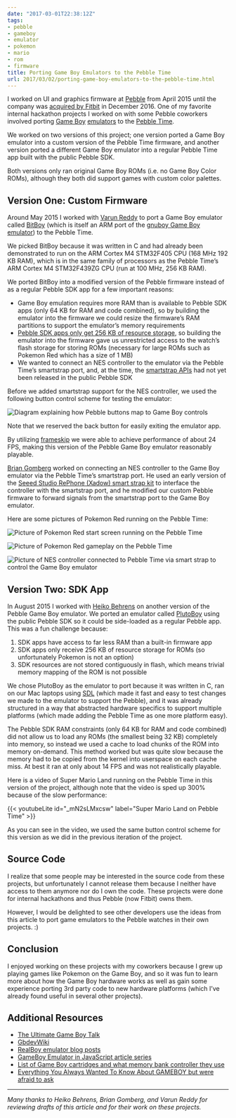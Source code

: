 ```yaml
---
date: "2017-03-01T22:38:12Z"
tags:
- pebble
- gameboy
- emulator
- pokemon
- mario
- rom
- firmware
title: Porting Game Boy Emulators to the Pebble Time
url: 2017/03/02/porting-game-boy-emulators-to-the-pebble-time.html
---
```


I worked on UI and graphics firmware at [Pebble](https://en.wikipedia.org/wiki/Pebble_%28watch%29) from April 2015 until the company was [acquired by Fitbit](https://investor.fitbit.com/press/press-releases/press-release-details/2016/Fitbit-Inc-Acquires-Assets-from-Pebble/default.aspx) in December 2016. One of my favorite internal hackathon projects I worked on with some Pebble coworkers involved porting [Game Boy](https://en.wikipedia.org/wiki/Game_Boy) [emulators](https://en.wikipedia.org/wiki/Emulator) to the [Pebble Time](https://en.wikipedia.org/wiki/Pebble_Time).

We worked on two versions of this project; one version ported a Game Boy emulator into a custom version of the Pebble Time firmware, and another version ported a different Game Boy emulator into a regular Pebble Time app built with the public Pebble SDK.

Both versions only ran original Game Boy ROMs (i.e. no Game Boy Color ROMs), although they both did support games with custom color palettes.

## Version One: Custom Firmware

Around May 2015 I worked with [Varun Reddy](https://www.linkedin.com/in/varunred/) to port a Game Boy emulator called [BitBoy](https://bitboxconsole.blogspot.fr/2014/01/bitboy-bitbox-emulator-for-bitbox.html) (which is itself an ARM port of the [gnuboy Game Boy emulator](https://sourceforge.net/projects/gnuboy/)) to the Pebble Time.

We picked BitBoy because it was written in C and had already been demonstrated to run on the ARM Cortex M4 STM32F405 CPU (168 MHz 192 KB RAM), which is in the same family of processors as the Pebble Time’s ARM Cortex M4 STM32F439ZG CPU (run at 100 MHz, 256 KB RAM).

We ported BitBoy into a modified version of the Pebble firmware instead of as a regular Pebble SDK app for a few important reasons:

* Game Boy emulation requires more RAM than is available to Pebble SDK apps (only 64 KB for RAM and code combined), so by building the emulator into the firmware we could resize the firmware’s RAM partitions to support the emulator’s memory requirements
* [Pebble SDK apps only get 256 KB of resource storage](https://developer.rebble.io/developer.pebble.com/guides/app-resources/index.html), so building the emulator into the firmware gave us unrestricted access to the watch’s flash storage for storing ROMs (necessary for large ROMs such as Pokemon Red which has a size of 1 MB)
* We wanted to connect an NES controller to the emulator via the Pebble Time’s smartstrap port, and, at the time, the [smartstrap APIs](https://developer.rebble.io/developer.pebble.com/guides/smartstraps/talking-to-smartstraps/index.html) had not yet been released in the public Pebble SDK

Before we added smartstrap support for the NES controller, we used the following button control scheme for testing the emulator:

![Diagram explaining how Pebble buttons map to Game Boy controls](pebble-gameboy-controls.png)

Note that we reserved the back button for easily exiting the emulator app.

By utilizing [frameskip](https://en.wiktionary.org/wiki/frameskip) we were able to achieve performance of about 24 FPS, making this version of the Pebble Game Boy emulator reasonably playable.

[Brian Gomberg](https://www.linkedin.com/in/brian-gomberg-0a666037/) worked on connecting an NES controller to the Game Boy emulator via the Pebble Time’s smartstrap port. He used an early version of the [Seeed Studio RePhone (Xadow) smart strap kit](https://www.seeedstudio.com/RePhone-Strap-Kit-for-Pebble-Time-p-2633.html) to interface the controller with the smartstrap port, and he modified our custom Pebble firmware to forward signals from the smartstrap port to the Game Boy emulator.

Here are some pictures of Pokemon Red running on the Pebble Time:

![Picture of Pokemon Red start screen running on the Pebble Time](featured.jpg)

![Picture of Pokemon Red gameplay on the Pebble Time](pokemon-red.jpg)

![Picture of NES controller connected to Pebble Time via smart strap to control the Game Boy emulator](nes-controller.jpg)

## Version Two: SDK App

In August 2015 I worked with [Heiko Behrens](https://heikobehrens.com/) on another version of the Pebble Game Boy emulator. We ported an emulator called [PlutoBoy](https://github.com/RossMeikleham/PlutoBoy) using the public Pebble SDK so it could be side-loaded as a regular Pebble app. This was a fun challenge because:

1. SDK apps have access to far less RAM than a built-in firmware app
2. SDK apps only receive 256 KB of resource storage for ROMs (so unfortunately Pokemon is not an option)
3. SDK resources are not stored contiguously in flash, which means trivial memory mapping of the ROM is not possible

We chose PlutoBoy as the emulator to port because it was written in C, ran on our Mac laptops using [SDL](https://www.libsdl.org/) (which made it fast and easy to test changes we made to the emulator to support the Pebble), and it was already structured in a way that abstracted hardware specifics to support multiple platforms (which made adding the Pebble Time as one more platform easy).

The Pebble SDK RAM constraints (only 64 KB for RAM and code combined) did not allow us to load any ROMs (the smallest being 32 KB) completely into memory, so instead we used a cache to load chunks of the ROM into memory on-demand. This method worked but was quite slow because the memory had to be copied from the kernel into userspace on each cache miss. At best it ran at only about 14 FPS and was not realistically playable.

Here is a video of Super Mario Land running on the Pebble Time in this version of the project, although note that the video is sped up 300% because of the slow performance:

{{< youtubeLite id="_mN2sLMxcsw" label="Super Mario Land on Pebble Time" >}}

As you can see in the video, we used the same button control scheme for this version as we did in the previous iteration of the project.

## Source Code

I realize that some people may be interested in the source code from these projects, but unfortunately I cannot release them because I neither have access to them anymore nor do I own the code. These projects were done for internal hackathons and thus Pebble (now Fitbit) owns them.

However, I would be delighted to see other developers use the ideas from this article to port game emulators to the Pebble watches in their own projects. :)

## Conclusion

I enjoyed working on these projects with my coworkers because I grew up playing games like Pokemon on the Game Boy, and so it was fun to learn more about how the Game Boy hardware works as well as gain some experience porting 3rd party code to new hardware platforms (which I’ve already found useful in several other projects).

## Additional Resources

* [The Ultimate Game Boy Talk](https://www.youtube.com/watch?v=HyzD8pNlpwI)
* [GbdevWiki](http://gbdev.gg8.se/wiki/articles/Main_Page)
* [RealBoy emulator blog posts](https://realboyemulator.wordpress.com/)
* [GameBoy Emulator in JavaScript article series](http://imrannazar.com/GameBoy-Emulation-in-JavaScript:-The-CPU)
* [List of Game Boy cartridges and what memory bank controller they use](http://www.devrs.com/gb/files/gbmbcsiz.txt)
* [Everything You Always Wanted To Know About GAMEBOY but were afraid to ask](https://web.archive.org/web/20210606105755/http://www.emulatronia.com/doctec/consolas/gameboy/Gmb-spec.txt)

* * *

_Many thanks to Heiko Behrens, Brian Gomberg, and Varun Reddy for reviewing drafts of this article and for their work on these projects._
